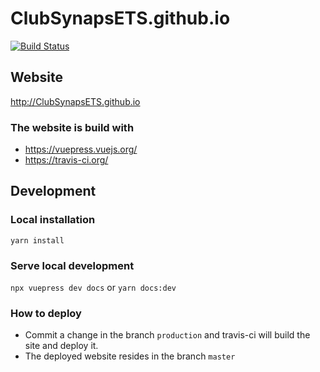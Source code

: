 # ClubSynapsETS.github.io


[![Build Status](https://travis-ci.org/ClubSynapsETS/ClubSynapsETS.github.io.svg?branch=production)](https://travis-ci.org/ClubSynapsETS/ClubSynapsETS.github.io)

## Website
http://ClubSynapsETS.github.io

### The website is build with

* https://vuepress.vuejs.org/
* https://travis-ci.org/

## Development

### Local installation

`yarn install`

### Serve local development
`npx vuepress dev docs` or `yarn docs:dev`

### How to deploy

- Commit a change in the branch `production` and travis-ci will build the site and deploy it.
- The deployed website resides in the branch `master`